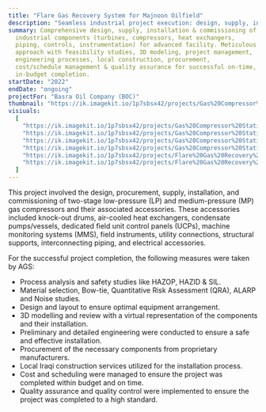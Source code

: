 ```yaml
---
title: "Flare Gas Recovery System for Majnoon Oilfield"
description: "Seamless industrial project execution: design, supply, installation & commissioning of turbines, compressors, heat exchangers, piping, instrumentation & control systems. Leveraging 3D modeling, local expertise & stringent quality protocols for on-time, within-budget project delivery."
summary: Comprehensive design, supply, installation & commissioning of
  industrial components (turbines, compressors, heat exchangers,
  piping, controls, instrumentation) for advanced facility. Meticulous
  approach with feasibility studies, 3D modeling, project management,
  engineering processes, local construction, procurement,
  cost/schedule management & quality assurance for successful on-time,
  in-budget completion.
startDate: "2022"
endDate: "ongoing"
projectFor: "Basra Oil Company (BOC)"
thumbnail: "https://ik.imagekit.io/1p7sbsx42/projects/Gas%20Compressor%20Station/image002.jpg?tr=w-800,h-1200?updatedAt=1715338295325"
visiuals:
  [
    "https://ik.imagekit.io/1p7sbsx42/projects/Gas%20Compressor%20Station/image002.jpg?tr=w-800,h-1200?updatedAt=1715338295325",
    "https://ik.imagekit.io/1p7sbsx42/projects/Gas%20Compressor%20Station/20240123_123317.jpg?tr=w-800,h-1200?updatedAt=1715338295077",
    "https://ik.imagekit.io/1p7sbsx42/projects/Gas%20Compressor%20Station/image003.jpg?tr=w-800,h-1200?updatedAt=1715338297048",
    "https://ik.imagekit.io/1p7sbsx42/projects/Gas%20Compressor%20Station/image001.jpg?tr=w-800,h-1200?updatedAt=1715338297706",
    "https://ik.imagekit.io/1p7sbsx42/projects/Flare%20Gas%20Recovery%20System/3.webp?tr=w-800,h-1200?updatedAt=1714365728754",
    "https://ik.imagekit.io/1p7sbsx42/projects/Flare%20Gas%20Recovery%20System/4.webp?tr=w-800,h-1200?updatedAt=1714365728719",
  ]
---
```


This project involved the design, procurement, supply, installation, and commissioning of two-stage low-pressure (LP) and medium-pressure (MP) gas compressors and their associated accessories. These accessories included knock-out drums, air-cooled heat exchangers, condensate pumps/vessels, dedicated field unit control panels (UCPs), machine monitoring systems (MMS), field instruments, utility connections, structural supports, interconnecting piping, and electrical accessories.

For the successful project completion, the following measures were taken by AGS:

- Process analysis and safety studies like HAZOP, HAZID & SIL.
- Material selection, Bow-tie, Quantitative Risk Assessment (QRA), ALARP and Noise studies.
- Design and layout to ensure optimal equipment arrangement.
- 3D modelling and review with a virtual representation of the components and their installation.
- Preliminary and detailed engineering were conducted to ensure a safe and effective installation.
- Procurement of the necessary components from proprietary manufacturers.
- Local Iraqi construction services utilized for the installation process.
- Cost and scheduling were managed to ensure the project was completed within budget and on time.
- Quality assurance and quality control were implemented to ensure the project was completed to a high standard.

